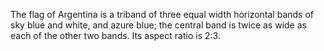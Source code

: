 The flag of Argentina is a triband of three equal width horizontal bands of sky blue and white, and azure blue; the central band is twice as wide as each of the other two bands. Its aspect ratio is 2:3.